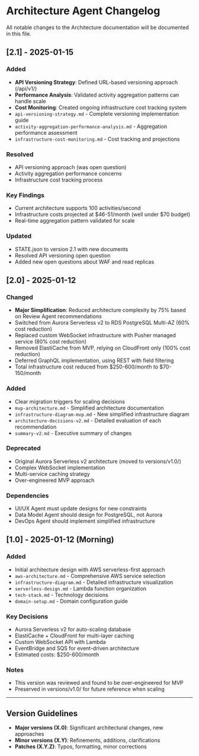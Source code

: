 # Architecture Agent Changelog

All notable changes to the Architecture documentation will be documented in this file.

## [2.1] - 2025-01-15

### Added
- **API Versioning Strategy**: Defined URL-based versioning approach (/api/v1/)
- **Performance Analysis**: Validated activity aggregation patterns can handle scale
- **Cost Monitoring**: Created ongoing infrastructure cost tracking system
- `api-versioning-strategy.md` - Complete versioning implementation guide
- `activity-aggregation-performance-analysis.md` - Aggregation performance assessment
- `infrastructure-cost-monitoring.md` - Cost tracking and projections

### Resolved
- API versioning approach (was open question)
- Activity aggregation performance concerns
- Infrastructure cost tracking process

### Key Findings
- Current architecture supports 100 activities/second
- Infrastructure costs projected at $46-51/month (well under $70 budget)
- Real-time aggregation pattern validated for scale

### Updated
- STATE.json to version 2.1 with new documents
- Resolved API versioning open question
- Added new open questions about WAF and read replicas

## [2.0] - 2025-01-12

### Changed
- **Major Simplification**: Reduced architecture complexity by 75% based on Review Agent recommendations
- Switched from Aurora Serverless v2 to RDS PostgreSQL Multi-AZ (60% cost reduction)
- Replaced custom WebSocket infrastructure with Pusher managed service (80% cost reduction)
- Removed ElastiCache from MVP, relying on CloudFront only (100% cost reduction)
- Deferred GraphQL implementation, using REST with field filtering
- Total infrastructure cost reduced from $250-600/month to $70-150/month

### Added
- Clear migration triggers for scaling decisions
- `mvp-architecture.md` - Simplified architecture documentation
- `infrastructure-diagram-mvp.md` - New simplified infrastructure diagram
- `architecture-decisions-v2.md` - Detailed evaluation of each recommendation
- `summary-v2.md` - Executive summary of changes

### Deprecated
- Original Aurora Serverless v2 architecture (moved to versions/v1.0/)
- Complex WebSocket implementation
- Multi-service caching strategy
- Over-engineered MVP approach

### Dependencies
- UI/UX Agent must update designs for new constraints
- Data Model Agent should design for PostgreSQL, not Aurora
- DevOps Agent should implement simplified infrastructure

## [1.0] - 2025-01-12 (Morning)

### Added
- Initial architecture design with AWS serverless-first approach
- `aws-architecture.md` - Comprehensive AWS service selection
- `infrastructure-diagram.md` - Detailed infrastructure visualization
- `serverless-design.md` - Lambda function organization
- `tech-stack.md` - Technology decisions
- `domain-setup.md` - Domain configuration guide

### Key Decisions
- Aurora Serverless v2 for auto-scaling database
- ElastiCache + CloudFront for multi-layer caching
- Custom WebSocket API with Lambda
- EventBridge and SQS for event-driven architecture
- Estimated costs: $250-600/month

### Notes
- This version was reviewed and found to be over-engineered for MVP
- Preserved in versions/v1.0/ for future reference when scaling

---

## Version Guidelines

- **Major versions (X.0)**: Significant architectural changes, new approaches
- **Minor versions (X.Y)**: Refinements, additions, clarifications
- **Patches (X.Y.Z)**: Typos, formatting, minor corrections